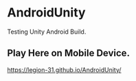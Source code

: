 # AndroidUnity
Testing Unity Android Build.
## Play Here on Mobile Device.
https://legion-31.github.io/AndroidUnity/
